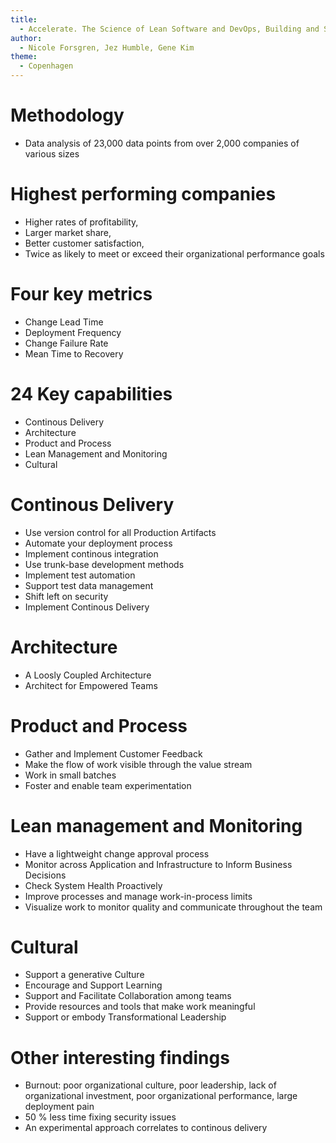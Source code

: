 ```yaml
---
title:
  - Accelerate. The Science of Lean Software and DevOps, Building and Scaling High Performing Technology Organizations
author:
  - Nicole Forsgren, Jez Humble, Gene Kim
theme:
  - Copenhagen
---
```


# Methodology
- Data analysis of 23,000 data points from over 2,000 companies of various sizes

# Highest performing companies
- Higher rates of profitability,
- Larger market share,
- Better customer satisfaction,
- Twice as likely to meet or exceed their organizational performance goals

# Four key metrics
- Change Lead Time
- Deployment Frequency
- Change Failure Rate
- Mean Time to Recovery

# 24 Key capabilities
- Continous Delivery
- Architecture
- Product and Process
- Lean Management and Monitoring
- Cultural

# Continous Delivery
- Use version control for all Production Artifacts
- Automate your deployment process
- Implement continous integration
- Use trunk-base development methods
- Implement test automation
- Support test data management
- Shift left on security
- Implement Continous Delivery 
  
# Architecture
- A Loosly Coupled Architecture
- Architect for Empowered Teams

# Product and Process
- Gather and Implement Customer Feedback
- Make the flow of work visible through the value stream
- Work in small batches
- Foster and enable team experimentation

# Lean management and Monitoring
- Have a lightweight change approval process
- Monitor across Application and Infrastructure to Inform Business Decisions
- Check System Health Proactively
- Improve processes and manage work-in-process limits
- Visualize work to monitor quality and communicate throughout the team

# Cultural
- Support a generative Culture
- Encourage and Support Learning
- Support and Facilitate Collaboration among teams
- Provide resources and tools that make work meaningful
- Support or embody Transformational Leadership

# Other interesting findings
- Burnout: poor organizational culture, poor leadership, lack of organizational investment, poor organizational performance, large deployment pain
- 50 % less time fixing security issues
- An experimental approach correlates to continous delivery

